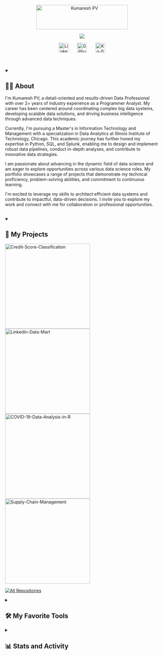 <p align="center">
  <a href="https://github.com/kumareshpv">
    <img src="https://github.com/user-attachments/assets/66ac5b5c-8859-461b-b9a1-17e5df6daac3" height="80" width="300" alt="Kumaresh PV" /></a>
</p>

<p align="center">
    <img src="https://readme-typing-svg.demolab.com/?lines=Data%20Analyst;Data%20Engineer;Data%20Scientist;Machine%20Learning%20Engineer;Programmer%20Analyst%20at%20CTS;&font=Fira%20Code&center=true&width=440&height=45&color=f75c7e&vCenter=true&pause=1000&size=22" /></a>
</p>

<!-- Social icons section -->
<p align="center">
  <a href="https://www.linkedin.com/in/kumareshpv/"><img width="32px" alt="LinkedIn" title="LinkedIn" src="https://skillicons.dev/icons?i=linkedin"/></a>
  &#8287;&#8287;&#8287;&#8287;&#8287;
  <a href="https://github.com/kumareshpv"><img width="32px" alt="Github" title="Github" src="https://skillicons.dev/icons?i=github" /></a>
  &#8287;&#8287;&#8287;&#8287;&#8287;
  <a href="https://ko-fi.com/jlawrence"><img width="32px" alt="Ko-fi" title="Buy me a coffee" src="https://skillicons.dev/icons?i=notion"/></a>
<!--   &#8287;&#8287;&#8287;&#8287;&#8287;
  <a href="http://eyl327.mywebcommunity.org/promos/"><img width="32px" alt="Free Stuff" title="Free gifts for you" src="https://i.imgur.com/0uVwkoZ.png"/></a> -->
</p>

<br/>



<br/>

<details open> 
  <summary><h2>👨‍💻 About </h2></summary>

  <p align="left">
I'm Kumaresh PV, a detail-oriented and results-driven Data Professional with over 2+ years of industry experience as a Programmer Analyst. My career has been centered around coordinating complex big data systems, developing scalable data solutions, and driving business intelligence through advanced data techniques.

Currently, I'm pursuing a Master's in Information Technology and Management with a specialization in Data Analytics at Illinois Institute of Technology, Chicago. This academic journey has further honed my expertise in Python, SQL, and Splunk, enabling me to design and implement robust data pipelines, conduct in-depth analyses, and contribute to innovative data strategies.

I am passionate about advancing in the dynamic field of data science and am eager to explore opportunities across various data science roles. My portfolio showcases a range of projects that demonstrate my technical proficiency, problem-solving abilities, and commitment to continuous learning.

I'm excited to leverage my skills to architect efficient data systems and contribute to impactful, data-driven decisions. I invite you to explore my work and connect with me for collaboration or professional opportunities.

</details>

<br/>


<details open> 
  <summary><h2>📘 My Projects</h2></summary>

  <p align="left">
    <a href="https://github.com/kumareshpv/Credit-Score-Classification"><img width="278" src="https://denvercoder1-github-readme-stats.vercel.app/api/pin/?username=kumareshpv&repo=Credit-Score-Classification&theme=react&bg_color=1F222E&title_color=F85D7F&hide_border=true&icon_color=F8D866&show_icons=false" alt="Credit-Score-Classification"></a>
    <a href="https://github.com/kumareshpv/LinkedIn-Data-Mart"><img width="278" src="https://denvercoder1-github-readme-stats.vercel.app/api/pin/?username=kumareshpv&repo=LinkedIn-Data-Mart&theme=react&bg_color=1F222E&title_color=F85D7F&hide_border=true&icon_color=F8D866&show_icons=false" alt="LinkedIn-Data-Mart"></a>
    <a href="https://github.com/kumareshpv/COVID-19-Data-Analysis-in-R"><img width="278" src="https://denvercoder1-github-readme-stats.vercel.app/api/pin/?username=kumareshpv&repo=COVID-19-Data-Analysis-in-R&theme=react&bg_color=1F222E&title_color=F85D7F&hide_border=true&icon_color=F8D866&show_icons=false" alt="COVID-19-Data-Analysis-in-R"></a>
    <a href="https://github.com/kumareshpv/Supply-Chain-Management"><img width="278" src="https://denvercoder1-github-readme-stats.vercel.app/api/pin/?username=kumareshpv&repo=Supply-Chain-Management&theme=react&bg_color=1F222E&title_color=F85D7F&hide_border=true&icon_color=F8D866&show_icons=false" alt="Supply-Chain-Management"></a>
   </p>

  <a href="https://github.com/kumareshpv?tab=repositories"><img alt="All Repositories" title="All Repositories" src="https://custom-icon-badges.demolab.com/badge/-Click%20Here%20For%20All%20My%20Repos-1F222E?style=for-the-badge&logoColor=white&logo=repo"/></a>
</details>



<details> 
  <summary><h2>🛠️ My Favorite Tools</h2></summary>
  <!-- Some badges are from https://github.com/Ileriayo/markdown-badges -->

  <h3>👨‍💻 Programming and Markup Languages</h3>

  <p>
      <a href="https://github.com/search?q=user%3Akumareshpv+language%3Ac"><img alt="C" src="https://custom-icon-badges.demolab.com/badge/C-03599C.svg?logo=c-in-hexagon&logoColor=white"></a>
      <a href="https://github.com/search?q=user%3Akumareshpv+language%3Acpp"><img alt="C++" src="https://custom-icon-badges.demolab.com/badge/C++-9C033A.svg?logo=cpp2&logoColor=white"></a>
      <a href="https://github.com/search?q=user%3Akumareshpv+language%3Acss"><img alt="CSS" src="https://img.shields.io/badge/CSS-1572B6.svg?logo=css3&logoColor=white"></a>
      <a href="https://github.com/search?q=user%3Akumareshpv+language%3Ahtml"><img alt="HTML" src="https://img.shields.io/badge/HTML-E34F26.svg?logo=html5&logoColor=white"></a>
      <a href="https://github.com/search?q=user%3Akumareshpv+language%3Ajavascript"><img alt="JavaScript" src="https://img.shields.io/badge/JavaScript-F7DF1E.svg?logo=javascript&logoColor=black"></a>
      <a href="https://github.com/search?q=user%3Akumareshpv+language%3Ajavascript"><img alt="Node.js" src="https://img.shields.io/badge/Node.js-43853D.svg?logo=node.js&logoColor=white"></a>
      <a href="https://github.com/search?q=user%3Akumareshpv+language%3Apython"><img alt="Python" src="https://img.shields.io/badge/Python-14354C.svg?logo=python&logoColor=white"></a>
      <a href="https://github.com/search?q=user%3Akumareshpv+language%3Ar"><img alt="R" src="https://img.shields.io/badge/R-276DC3.svg?logo=r&logoColor=white"></a>
      <a href="https://github.com/search?q=user%3Akumareshpv+language%3Asql"><img alt="SQL" src="https://custom-icon-badges.demolab.com/badge/SQL-025E8C.svg?logo=database&logoColor=white"></a>
  </p>

  <h3>🧰 Frameworks and Libraries</h3>

  <p>
      <a href="#"><img alt="Bootstrap" src="https://img.shields.io/badge/Bootstrap-7952B3.svg?logo=bootstrap&logoColor=white"></a>
      <a href="#"><img alt="Express.js" src="https://img.shields.io/badge/Express.js-404d59.svg?logo=express&logoColor=white"></a>
      <a href="#"><img alt="NumPy" src="https://img.shields.io/badge/Numpy-013243.svg?logo=numpy&logoColor=white"></a>
      <a href="#"><img alt="Pandas" src="https://img.shields.io/badge/Pandas-150458.svg?logo=pandas&logoColor=white"></a>
      <a href="#"><img alt="Pytorch" src="https://img.shields.io/badge/Pytorch-EE4C2C.svg?logo=pytorch&logoColor=white"></a>
      <a href="#"><img alt="React" src="https://img.shields.io/badge/React-20232a.svg?logo=react&logoColor=%2361DAFB"></a>
      <a href="#"><img alt="TensorFlow" src="https://img.shields.io/badge/TensorFlow-FF6F00.svg?logo=TensorFlow&logoColor=white"></a>
      <a href="#"><img alt="Keras" src="https://img.shields.io/badge/Keras-D00000.svg?logo=Keras&logoColor=white"></a>
      <a href="#"><img alt="Spark" src="https://img.shields.io/badge/Apache%20Spark-FDEE21?style=flat-square&logo=apachespark&logoColor=black"></a>
  </p>

  <h3>🗄️ Databases and Cloud Hosting</h3>

  <p>
      <a href="#"><img alt="GitHub Pages" src="https://img.shields.io/badge/GitHub%20Pages-327FC7.svg?logo=github&logoColor=white"></a>
      <a href="#"><img alt="MongoDB" src ="https://img.shields.io/badge/MongoDB-4ea94b.svg?logo=mongodb&logoColor=white"></a>
      <a href="#"><img alt="MySQL" src="https://img.shields.io/badge/MySQL-00f.svg?logo=mysql&logoColor=white"></a>
      <a href="#"><img alt="Notion" src="https://img.shields.io/badge/Notion-010101.svg?logo=notion&logoColor=white"></a>
      <a href="#"><img alt="Oracle" src ="https://img.shields.io/badge/Oracle-F00000.svg?logo=oracle&logoColor=white"></a>
      <a href="#"><img alt="SQLite" src ="https://img.shields.io/badge/SQLite-07405e.svg?logo=sqlite&logoColor=white"></a>
  </p>

  <h3>💻 Software and Tools</h3>

  <p>
      <a href="#"><img alt="Jupyter" src="https://img.shields.io/badge/Jupyter-F37626.svg?logo=Jupyter&logoColor=white"></a>
      <a href="#"><img alt="Postman" src="https://img.shields.io/badge/Postman-FF6C37?logo=postman&logoColor=white"></a>
      <a href="#"><img alt="Stack Overflow" src="https://img.shields.io/badge/-Stack%20Overflow-FE7A16?logo=stack-overflow&logoColor=white"></a>
      <a href="#"><img alt="Visual Studio Code" src="https://img.shields.io/badge/Visual%20Studio%20Code-0078d7.svg?logo=visual-studio-code&logoColor=white"></a>
      <a href="#"><img alt="Splunk" src="https://img.shields.io/badge/Splunk-000000.svg?logo=Splunk&logoColor=white"></a>
      <a href="#"><img alt="Grafana" src="https://img.shields.io/badge/Grafana-F46800.svg?logo=grafana&logoColor=white"></a>
      <a href="#"><img alt="Jira" src="https://img.shields.io/badge/Jira-%230A0FFF.svg?logo=jira&logoColor=white"></a>
      <a href="#"><img alt="Power BI" src="https://img.shields.io/badge/Power_BI-F2C811?logo=powerbi&logoColor=black"></a>
      <a href="#"><img alt="Tableau" src="https://img.shields.io/badge/Tableau-E97627?logo=Tableau&logoColor=white"></a>
      <a href="#"><img alt="Databricks" src="https://img.shields.io/badge/-Databricks-FF3621?logo=databricks&logoColor=white"></a>
      <a href="#"><img alt="Apache Kafka Lenses" src="https://img.shields.io/badge/Apache_Kafka-231F20?logo=apache-kafka&logoColor=white"></a>
      <a href="#"><img alt="Microsoft Azure" src="https://img.shields.io/badge/AZURE-%230072C6.svg?logo=microsoftazure&logoColor=white"></a>
      <a href="#"><img alt="Microsoft Excel" src="https://img.shields.io/badge/Microsoft_Excel-217346?logo=microsoft-excel&logoColor=white"></a>
      <a href="#"><img alt="Microsoft Access" src="https://img.shields.io/badge/Microsoft_Access-A4373A?logo=microsoft-access&logoColor=white"></a>
      <a href="#"><img alt="Dbeaver" src="https://custom-icon-badges.demolab.com/badge/-Dbeaver-372923?logo=dbeaver-mono&logoColor=white"></a>
      <a href="#"><img alt="Git" src="https://img.shields.io/badge/Git-F05033.svg?logo=git&logoColor=white"></a>
      <a href="#"><img alt="GitHub Desktop" src="https://img.shields.io/badge/GitHub%20Desktop-8034A9.svg?logo=github&logoColor=white"></a>
  </p>
</details>

<details> 
  <summary><h2>📊 Stats and Activity</h2></summary>

  <h3>🔥 Streak Stats</h3>

  <!-- GitHub Readme Streak Stats - https://github.com/DenverCoder1/github-readme-streak-stats -->
  <p>
    <a href="https://github.com/DenverCoder1/github-readme-streak-stats">
      <!-- Use https://streak-stats.demolab.com or self-host with your own Vercel app - visit https://git.io/streak-stats for instructions -->
      <img title="🔥 Get streak stats for your profile at git.io/streak-stats" alt="kumareshpv streak" src="https://github-readme-streak-stats-9m8ugfa77-denvercoder1.vercel.app/?user=kumareshpv&theme=monokai-metallian&hide_border=true"/>
    </a>
  </p>

  <h3>💻 GitHub Profile Stats</h3>

  <!-- https://github.com/anuraghazra/github-readme-stats -->

  <a href="https://github.com/anuraghazra/github-readme-stats"><img alt="kumareshpv's Github Stats" src="https://denvercoder1-github-readme-stats.vercel.app/api/?username=kumareshpv&show_icons=true&include_all_commits=true&count_private=true&theme=react&hide_border=true&bg_color=1F222E&title_color=F85D7F&icon_color=F8D866" height="192px"/></a>
  <a href="https://github.com/anuraghazra/github-readme-stats"><img alt="kumareshpv's Top Languages" src="https://denvercoder1-github-readme-stats.vercel.app/api/top-langs/?username=kumareshpv&langs_count=8&layout=compact&theme=react&hide_border=true&bg_color=1F222E&title_color=F85D7F&icon_color=F8D866&hide=Jupyter%20Notebook,Roff" height="192px"/></a>
  <br/>

  
  <!-- https://github.com/ashutosh00710/github-readme-activity-graph -->

  <a href="https://github.com/ashutosh00710/github-readme-activity-graph"><img alt="kumareshpv's Activity Graph" src="https://github-readme-activity-graph.vercel.app/graph/?username=kumareshpv&bg_color=1F222E&color=F8D866&line=F85D7F&point=FFFFFF&hide_border=true" /></a>

</details>
